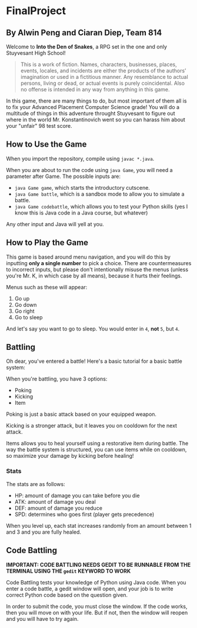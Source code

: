 # FinalProject
## By Alwin Peng and Ciaran Diep, Team 814

Welcome to **Into the Den of Snakes**, a RPG set in the one and only Stuyvesant High School!
> This is a work of fiction. Names, characters, businesses, places, events, locales, and incidents are either the products of the authors’ imagination or used in a fictitious manner. Any resemblance to actual persons, living or dead, or actual events is purely coincidental.
> Also no offense is intended in any way from anything in this game.

In this game, there are many things to do, but most important of them all is to fix your Advanced Placement Computer Science grade! You will do a multitude of things in this adventure throught Stuyvesant to figure out where in the world Mr. Konstantinovich went so you can harass him about your "unfair" 98 test score.

## How to Use the Game

When you import the repository, compile using `javac *.java`.

When you are about to run the code using `java Game`, you will need a parameter after Game. The possible inputs are:

- `java Game game`, which starts the introductory cutscene.
- `java Game battle`, which is a sandbox mode to allow you to simulate a battle.
- `java Game codebattle`, which allows you to test your Python skills (yes I know this is Java code in a Java course, but whatever)

Any other input and Java will yell at you.

## How to Play the Game

This game is based around menu navigation, and you will do this by inputting **only a single number** to pick a choice. There are countermeasures to incorrect inputs, but please don't intentionally misuse the menus (unless you're Mr. K, in which case by all means), because it hurts their feelings. 

Menus such as these will appear:

1. Go up
2. Go down
3. Go right
4. Go to sleep

And let's say you want to go to sleep. You would enter in `4`, **not** `5`, but `4`.

## Battling

Oh dear, you've entered a battle! Here's a basic tutorial for a basic battle system:

When you're battling, you have 3 options: 

- Poking
- Kicking
- Item

Poking is just a basic attack based on your equipped weapon.

Kicking is a stronger attack, but it leaves you on cooldown for the next attack.

Items allows you to heal yourself using a restorative item during battle. The way the battle system is structured, you can use items while on cooldown, so maximize your damage by kicking before healing!

### Stats

The stats are as follows:

- HP: amount of damage you can take before you die
- ATK: amount of damage you deal
- DEF: amount of damage you reduce
- SPD: determines who goes first (player gets precedence)

When you level up, each stat increases randomly from an amount between 1 and 3 and you are fully healed.

## Code Battling

**IMPORTANT: CODE BATTLING NEEDS GEDIT TO BE RUNNABLE FROM THE TERMINAL USING THE `gedit` KEYWORD TO WORK**

Code Battling tests your knowledge of Python using Java code. When you enter a code battle, a gedit window will open, and your job is to write correct Python code based on the question given.

In order to submit the code, you must close the window. If the code works, then you will move on with your life. But if not, then the window will reopen and you will have to try again.